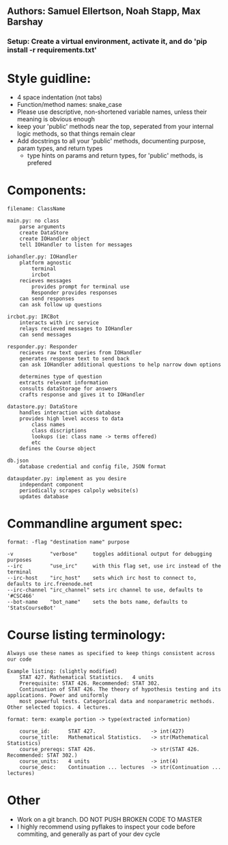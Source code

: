 ## Authors: Samuel Ellertson, Noah Stapp, Max Barshay

### Setup: Create a virtual environment, activate it, and do 'pip install -r requirements.txt'

# Style guidline:
- 4 space indentation (not tabs)
- Function/method names: snake_case
- Please use descriptive, non-shortened variable names, unless their meaning is obvious enough
- keep your 'public' methods near the top, seperated from your internal logic methods, so that things remain clear
- Add docstrings to all your 'public' methods, documenting purpose, param types, and return types
    - type hints on params and return types, for 'public' methods, is prefered

# Components:
    
    filename: ClassName

    main.py: no class
        parse arguments
        create DataStore
        create IOHandler object
        tell IOHandler to listen for messages

    iohandler.py: IOHandler
        platform agnostic
            terminal
            ircbot
        recieves messages
            provides prompt for terminal use
            Responder provides responses
        can send responses
        can ask follow up questions

    ircbot.py: IRCBot
        interacts with irc service
        relays recieved messages to IOHandler
        can send messages

    responder.py: Responder
        recieves raw text queries from IOHandler
        generates response text to send back
        can ask IOHandler additional questions to help narrow down options

        determines type of question
        extracts relevant information
        consults dataStorage for answers
        crafts response and gives it to IOHandler

    datastore.py: DataStore
        handles interaction with database
        provides high level access to data
            class names
            class discriptions
            lookups (ie: class name -> terms offered)
            etc
        defines the Course object
    
    db.json
        database credential and config file, JSON format

    dataupdater.py: implement as you desire
        independant component
        periodically scrapes calpoly website(s)
        updates database

# Commandline argument spec:
    format: -flag "destination name" purpose

    -v            "verbose"     toggles additional output for debugging purposes
    --irc         "use_irc"     with this flag set, use irc instead of the terminal
    --irc-host    "irc_host"    sets which irc host to connect to, defaults to irc.freenode.net
    --irc-channel "irc_channel" sets irc channel to use, defaults to '#CSC466'
    --bot-name    "bot_name"    sets the bots name, defaults to 'StatsCourseBot'


# Course listing terminology:
    Always use these names as specified to keep things consistent across our code

    Example listing: (slightly modified)
        STAT 427. Mathematical Statistics.   4 units
        Prerequisite: STAT 426. Recommended: STAT 302.
        Continuation of STAT 426. The theory of hypothesis testing and its applications. Power and uniformly 
        most powerful tests. Categorical data and nonparametric methods. Other selected topics. 4 lectures.

    format: term: example portion -> type(extracted information)

        course_id:      STAT 427.                  -> int(427)
        course_title:   Mathematical Statistics.   -> str(Mathematical Statistics)
        course_prereqs: STAT 426.                  -> str(STAT 426. Recommended: STAT 302.)  
        course_units:   4 units                    -> int(4)
        course_desc:    Continuation ... lectures  -> str(Continuation ... lectures)

# Other
- Work on a git branch. DO NOT PUSH BROKEN CODE TO MASTER
- I highly recommend using pyflakes to inspect your code before commiting, and generally as part of your dev cycle
